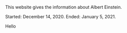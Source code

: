 This website gives the information about Albert Einstein.

Started: December 14, 2020.
Ended: January 5, 2021.

Hello